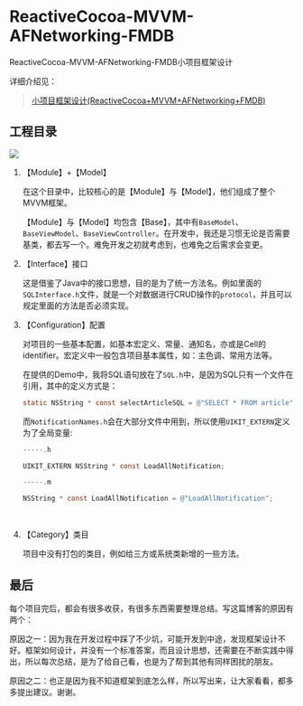 # ReactiveCocoa-MVVM-AFNetworking-FMDB

ReactiveCocoa-MVVM-AFNetworking-FMDB小项目框架设计

详细介绍见：

>   [小项目框架设计(ReactiveCocoa+MVVM+AFNetworking+FMDB)](http://www.brighttj.com/ios/ios-framework-reactivecocoa-mvvmafnetworking-fmdb.html)

## 工程目录

![](http://www.brighttj.com/wp-content/uploads/2015/10/ios-framework-reactivecocoa-mvvmafnetworking-fmdb-1.png)

1.  【Module】+【Model】
    
    在这个目录中，比较核心的是【Module】与【Model】，他们组成了整个MVVM框架。
    
    【Module】与【Model】均包含【Base】，其中有`BaseModel`、`BaseViewModel`、`BaseViewController`。在开发中，我还是习惯无论是否需要基类，都去写一个。难免开发之初就考虑到，也难免之后需求会变更。
    
2.  【Interface】接口
    
    这是借鉴了Java中的接口思想，目的是为了统一方法名。例如里面的`SQLInterface.h`文件，就是一个对数据进行CRUD操作的`protocol`，并且可以规定里面的方法是否必须实现。
    
3.  【Configuration】配置
    
    对项目的一些基本配置，如基本宏定义、常量、通知名，亦或是Cell的identifier。宏定义中一般包含项目基本属性，如：主色调、常用方法等。
    
    在提供的Demo中，我将SQL语句放在了`SQL.h`中，是因为SQL只有一个文件在引用，其中的定义方式是：
    
    ``` objective-c
    static NSString * const selectArticleSQL = @"SELECT * FROM article";
    ```
    
    而`NotificationNames.h`会在大部分文件中用到，所以使用`UIKIT_EXTERN`定义为了全局变量:
    
    ``` objective-c
    -----.h
    
    UIKIT_EXTERN NSString * const LoadAllNotification;
    
    -----.m
    
    NSString * const LoadAllNotification = @"LoadAllNotification";
    
    ```
    
    ​
    
4.  【Category】类目
    
    项目中没有打包的类目，例如给三方或系统类新增的一些方法。

## 最后

每个项目完后，都会有很多收获，有很多东西需要整理总结。写这篇博客的原因有两个：

原因之一：因为我在开发过程中踩了不少坑，可能开发到中途，发现框架设计不好。框架如何设计，并没有一个标准答案，而且设计思想，还需要在不断实践中得出，所以每次总结，是为了给自己看，也是为了帮到其他有同样困扰的朋友。

原因之二：也正是因为我不知道框架到底怎么样，所以写出来，让大家看看，都多多提出建议。谢谢。

